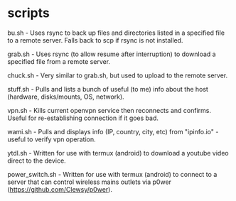# scripts

bu.sh - Uses rsync to back up files and directories listed in a specified file to a remote server.  Falls back to scp if rsync is not installed.

grab.sh - Uses rsync (to allow resume after interruption) to download a specified file from a remote server.

chuck.sh - Very similar to grab.sh, but used to upload to the remote server.

stuff.sh - Pulls and lists a bunch of useful (to me) info about the host (hardware, disks/mounts, OS, network).

vpn.sh - Kills current openvpn service then reconnects and confirms.  Useful for re-establishing connection if it goes bad.

wami.sh - Pulls and displays info (IP, country, city, etc) from "ipinfo.io" - useful to verify vpn operation.

ytdl.sh - Written for use with termux (android) to download a youtube video direct to the device.

power_switch.sh - Written for use with termux (android) to connect to a server that can control wireless mains outlets via p0wer (https://github.com/Clewsy/p0wer).

